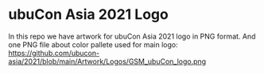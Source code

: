 # ubuCon Asia 2021 Logo

In this repo we have artwork for ubuCon Asia 2021 logo in PNG format. And one PNG file about color pallete used for main logo: https://github.com/ubucon-asia/2021/blob/main/Artwork/Logos/GSM_ubuCon_logo.png
